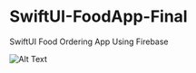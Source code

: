 # SwiftUI-FoodApp-Final

SwiftUI Food Ordering App Using Firebase

![Alt Text](https://media.giphy.com/media/TQR1sVFvFyZUbakIbT/giphy.gif)
